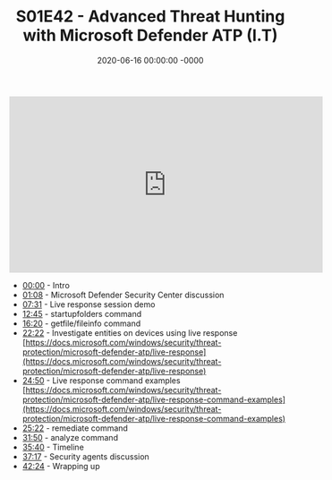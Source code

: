 ﻿---
layout: post
title: "S01E42 - Advanced Threat Hunting with Microsoft Defender ATP (I.T)"
date: 2020-06-16 00:00:00 -0000
categories:
---

<iframe loading="lazy" width="560" height="315" src="https://www.youtube.com/embed/4NQphnL0YR8" title="YouTube video player" frameborder="0" allow="accelerometer; autoplay; clipboard-write; encrypted-media; gyroscope; picture-in-picture" allowfullscreen></iframe>

* [00:00](https://www.youtube.com/watch?v=4NQphnL0YR8&t=0s) - Intro
* [01:08](https://www.youtube.com/watch?v=4NQphnL0YR8&t=68s) - Microsoft Defender Security Center discussion
* [07:31](https://www.youtube.com/watch?v=4NQphnL0YR8&t=451s) - Live response session demo
* [12:45](https://www.youtube.com/watch?v=4NQphnL0YR8&t=765s) - startupfolders command
* [16:20](https://www.youtube.com/watch?v=4NQphnL0YR8&t=980s) - getfile/fileinfo command
* [22:22](https://www.youtube.com/watch?v=4NQphnL0YR8&t=1342s) - Investigate entities on devices using live response
[https://docs.microsoft.com/windows/security/threat-protection/microsoft-defender-atp/live-response](https://docs.microsoft.com/windows/security/threat-protection/microsoft-defender-atp/live-response)
* [24:50](https://www.youtube.com/watch?v=4NQphnL0YR8&t=1490s) - Live response command examples
[https://docs.microsoft.com/windows/security/threat-protection/microsoft-defender-atp/live-response-command-examples](https://docs.microsoft.com/windows/security/threat-protection/microsoft-defender-atp/live-response-command-examples)
* [25:22](https://www.youtube.com/watch?v=4NQphnL0YR8&t=1522s) - remediate command
* [31:50](https://www.youtube.com/watch?v=4NQphnL0YR8&t=1910s) - analyze command
* [35:40](https://www.youtube.com/watch?v=4NQphnL0YR8&t=2140s) - Timeline
* [37:17](https://www.youtube.com/watch?v=4NQphnL0YR8&t=2237s) - Security agents discussion
* [42:24](https://www.youtube.com/watch?v=4NQphnL0YR8&t=2544s) - Wrapping up

